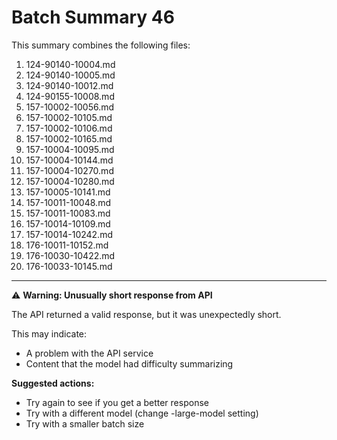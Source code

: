 # Batch Summary 46

This summary combines the following files:

1. 124-90140-10004.md
2. 124-90140-10005.md
3. 124-90140-10012.md
4. 124-90155-10008.md
5. 157-10002-10056.md
6. 157-10002-10105.md
7. 157-10002-10106.md
8. 157-10002-10165.md
9. 157-10004-10095.md
10. 157-10004-10144.md
11. 157-10004-10270.md
12. 157-10004-10280.md
13. 157-10005-10141.md
14. 157-10011-10048.md
15. 157-10011-10083.md
16. 157-10014-10109.md
17. 157-10014-10242.md
18. 176-10011-10152.md
19. 176-10030-10422.md
20. 176-10033-10145.md

---



⚠️ **Warning: Unusually short response from API**

The API returned a valid response, but it was unexpectedly short.

This may indicate:
- A problem with the API service
- Content that the model had difficulty summarizing

**Suggested actions:**
- Try again to see if you get a better response
- Try with a different model (change -large-model setting)
- Try with a smaller batch size

